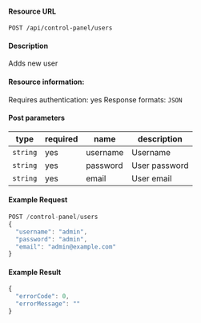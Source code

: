 #### Resource URL
`POST /api/control-panel/users`

#### Description
  Adds new user

#### Resource information:
  Requires authentication: yes
  Response formats: `JSON`

#### Post parameters
| type     | required | name                              | description
|----------|----------|-----------------------------------|-------------
| `string` | yes      | username                          | Username
| `string` | yes      | password                          | User password
| `string` | yes      | email                             | User email


#### Example Request
```javascript
POST /control-panel/users
{
  "username": "admin",
  "password": "admin",
  "email": "admin@example.com"
}
```

#### Example Result
```javascript
{
  "errorCode": 0,
  "errorMessage": ""
}
```